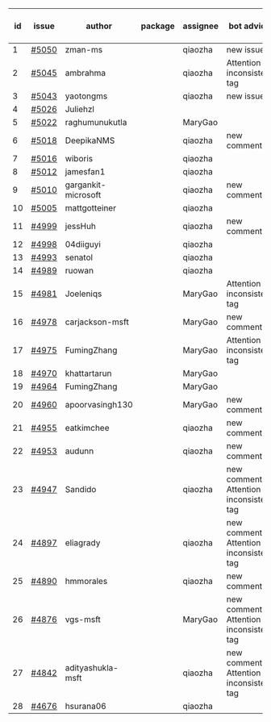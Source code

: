 | id | issue | author | package | assignee | bot advice | created date of issue | target release date | date from target |
| ------ | ------ | ------ | ------ | ------ | ------ | ------ | ------ | :-----: |
| 1 | [#5050](https://github.com/Azure/sdk-release-request/issues/5050) | zman-ms |  | qiaozha | new issue. | 03-15 | 04-26 |  |
| 2 | [#5045](https://github.com/Azure/sdk-release-request/issues/5045) | ambrahma |  | qiaozha | Attention to inconsistent tag | 03-15 | 04-26 |  |
| 3 | [#5043](https://github.com/Azure/sdk-release-request/issues/5043) | yaotongms |  | qiaozha | new issue. | 03-13 | 04-26 |  |
| 4 | [#5026](https://github.com/Azure/sdk-release-request/issues/5026) | Juliehzl |  |  |  | 03-05 |  | 0 |
| 5 | [#5022](https://github.com/Azure/sdk-release-request/issues/5022) | raghumunukutla |  | MaryGao |  | 03-04 | 03-22 |  |
| 6 | [#5018](https://github.com/Azure/sdk-release-request/issues/5018) | DeepikaNMS |  | qiaozha | new comment. | 02-29 | 03-22 |  |
| 7 | [#5016](https://github.com/Azure/sdk-release-request/issues/5016) | wiboris |  | qiaozha |  | 02-29 | 03-22 |  |
| 8 | [#5012](https://github.com/Azure/sdk-release-request/issues/5012) | jamesfan1 |  | qiaozha |  | 02-28 | 03-22 |  |
| 9 | [#5010](https://github.com/Azure/sdk-release-request/issues/5010) | gargankit-microsoft |  | qiaozha | new comment. | 02-28 | 03-22 |  |
| 10 | [#5005](https://github.com/Azure/sdk-release-request/issues/5005) | mattgotteiner |  | qiaozha |  | 02-27 | 03-22 |  |
| 11 | [#4999](https://github.com/Azure/sdk-release-request/issues/4999) | jessHuh |  | qiaozha | new comment. | 02-27 | 03-22 |  |
| 12 | [#4998](https://github.com/Azure/sdk-release-request/issues/4998) | 04diiguyi |  | qiaozha |  | 02-27 | 03-22 |  |
| 13 | [#4993](https://github.com/Azure/sdk-release-request/issues/4993) | senatol |  | qiaozha |  | 02-27 | 03-22 |  |
| 14 | [#4989](https://github.com/Azure/sdk-release-request/issues/4989) | ruowan |  | qiaozha |  | 02-27 | 03-22 |  |
| 15 | [#4981](https://github.com/Azure/sdk-release-request/issues/4981) | Joeleniqs |  | MaryGao | Attention to inconsistent tag | 02-24 | 03-22 |  |
| 16 | [#4978](https://github.com/Azure/sdk-release-request/issues/4978) | carjackson-msft |  | MaryGao | new comment. | 02-22 | 03-22 |  |
| 17 | [#4975](https://github.com/Azure/sdk-release-request/issues/4975) | FumingZhang |  | MaryGao | Attention to inconsistent tag | 02-21 | 03-22 |  |
| 18 | [#4970](https://github.com/Azure/sdk-release-request/issues/4970) | khattartarun |  | MaryGao |  | 02-20 | 03-22 |  |
| 19 | [#4964](https://github.com/Azure/sdk-release-request/issues/4964) | FumingZhang |  | MaryGao |  | 02-19 | 03-22 |  |
| 20 | [#4960](https://github.com/Azure/sdk-release-request/issues/4960) | apoorvasingh130 |  | MaryGao | new comment. | 02-19 | 03-22 |  |
| 21 | [#4955](https://github.com/Azure/sdk-release-request/issues/4955) | eatkimchee |  | qiaozha | new comment. | 02-17 | 03-22 |  |
| 22 | [#4953](https://github.com/Azure/sdk-release-request/issues/4953) | audunn |  | qiaozha | new comment. | 02-16 | 03-22 |  |
| 23 | [#4947](https://github.com/Azure/sdk-release-request/issues/4947) | Sandido |  | qiaozha | new comment. Attention to inconsistent tag | 02-15 | 03-22 |  |
| 24 | [#4897](https://github.com/Azure/sdk-release-request/issues/4897) | eliagrady |  | qiaozha | new comment. Attention to inconsistent tag | 01-18 | 02-23 |  |
| 25 | [#4890](https://github.com/Azure/sdk-release-request/issues/4890) | hmmorales |  | qiaozha | new comment. | 01-16 | 03-22 |  |
| 26 | [#4876](https://github.com/Azure/sdk-release-request/issues/4876) | vgs-msft |  | MaryGao | new comment. Attention to inconsistent tag | 01-09 | 03-22 |  |
| 27 | [#4842](https://github.com/Azure/sdk-release-request/issues/4842) | adityashukla-msft |  | qiaozha | new comment. Attention to inconsistent tag | 12-20 | 03-22 |  |
| 28 | [#4676](https://github.com/Azure/sdk-release-request/issues/4676) | hsurana06 |  | qiaozha |  | 10-23 | 03-22 |  |

